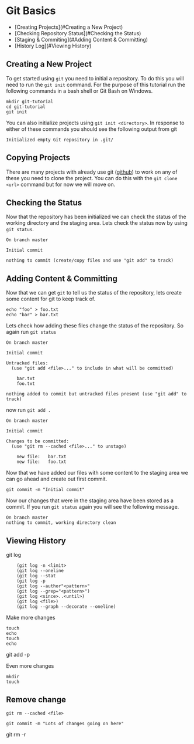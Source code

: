 # Git Basics

* [Creating Projects](#Creating a New Project)
* [Checking Repository Status](#Checking the Status)
* [Staging & Commiting](#Adding Content & Committing)
* [History Log](#Viewing History)


## Creating a New Project

To get started using `git` you need to initial a repository. To do this you will
need to run the `git init` command. For the purpose of this tutorial run the
following commands in a bash shell or Git Bash on Windows.

```
mkdir git-tutorial
cd git-tutorial
git init
```

You can also initialize projects using `git init <directory>`. In response to
either of these commands you should see the following output from git

```
Initialized empty Git repository in .git/
```

## Copying Projects

There are many projects with already use git ([github](http://github.com)) to
work on any of these you need to clone the project. You can do this with the
`git clone <url>` command but for now we will move on.

## Checking the Status

Now that the repository has been initialized we can check the status of the
working directory and the staging area. Lets check the status now by using
`git status`.

```
On branch master

Initial commit

nothing to commit (create/copy files and use "git add" to track)
```

## Adding Content & Committing

Now that we can get `git` to tell us the status of the repository, lets create
some content for git to keep track of.

```
echo "foo" > foo.txt
echo "bar" > bar.txt
```

Lets check how adding these files change the status of the repository. So again
run `git status`

```
On branch master

Initial commit

Untracked files:
  (use "git add <file>..." to include in what will be committed)

    bar.txt
    foo.txt

nothing added to commit but untracked files present (use "git add" to track)
```

now run `git add .`

```
On branch master

Initial commit

Changes to be committed:
  (use "git rm --cached <file>..." to unstage)

    new file:   bar.txt
    new file:   foo.txt

```

Now that we have added our files with some content to the staging area we can go
ahead and create out first commit.

```
git commit -m "Initial commit"
```

Now our changes that were in the staging area have been stored as a commit. If
you run `git status` again you will see the following message.

```
On branch master
nothing to commit, working directory clean

```

## Viewing History

git log

        (git log -n <limit>
        (git log --oneline
        (git log --stat
        (git log -p
        (git log --author"<pattern>"
        (git log --grep="<pattern>")
        (git log <since>..<until>)
        (git log <file>)
        (git log --graph --decorate --oneline)

Make more changes

```
touch
echo
touch
echo
```

git add -p

Even more changes

```
mkdir 
touch
```

## Remove change

```
git rm --cached <file>
```

```
git commit -m "Lots of changes going on here"
```

git rm -r <dir>
